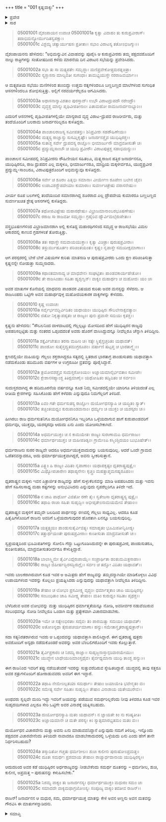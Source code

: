 +++
title = "001 ಕೃಷ್ಣವಾಕ್ಯಃ"
+++

<details><summary>ಪ್ರವೇಶ</summary>


।।   ಓಂ ಓಂ ನಮೋ ನಾರಾಯಣಾಯ।।   ಶ್ರೀ ವೇದವ್ಯಾಸಾಯ ನಮಃ ।।

ಶ್ರೀ ಕೃಷ್ಣದ್ವೈಪಾಯನ ವೇದವ್ಯಾಸ ವಿರಚಿತ  

**ಶ್ರೀ ಮಹಾಭಾರತ**

**ಉದ್ಯೋಗ ಪರ್ವ**

**ಉದ್ಯೋಗ ಪರ್ವ**

**ಅಧ್ಯಾಯ 1**


</details>


<details><summary>ಸಾರ</summary>

ವಿವಾಹದ ನಂತರ ವಿರಾಟನ ಸಭೆಯಲ್ಲಿ ಪಾಂಡವರು, ವೃಷ್ಣಿಗಳು, ಪಾಂಚಾಲರು ಮತ್ತು ವಿರಾಟರು ಆಸೀನರಾದುದು (1-9). ಒಪ್ಪಂದದಂತೆ ಪಾಂಡವರು ವನವಾಸ-ಅಜ್ಞಾತವಾಸಗಳನ್ನು ಮುಗಿಸಿದ್ದಾರೆಂದೂ, ಅವರ ರಾಜ್ಯವು ಅವರಿಗೆ ದೊರೆಯಬೇಕೆಂದೂ, ಒಂದುವೇಳೆ ದುರ್ಯೋಧನನು ಅವರಿಗೆ ರಾಜ್ಯವನ್ನು ಹಿಂದಿರುಗಿಸದೇ ಇದ್ದರೆ ಈಗ ಪಾಂಡವರಿಗೆ ಸಹಾಯಕರಿದ್ದಾರೆಂದೂ, ಆದರೆ ನಿರ್ಧರಿಸುವುದರ ಮೊದಲು ಕೌರವರ ವಿಚಾರಗಳೇನೆಂದು ತಿಳಿದುಕೊಳ್ಳಲು ಅವರಲ್ಲಿಗೆ ಸಮರ್ಥ ದೂತನನ್ನು ಕಳುಹಿಸಬೇಕೆಂದು ಕೃಷ್ಣನು ಸಭೆಯಲ್ಲಿ ವಿಷಯವನ್ನು ಪ್ರಸ್ತಾಪಿಸಿದುದು (10-25).

</details>


> 05001001 ವೈಶಂಪಾಯನ ಉವಾಚ
05001001a ಕೃತ್ವಾ ವಿವಾಹಂ ತು ಕುರುಪ್ರವೀರಾಸ್।
	ತದಾಭಿಮನ್ಯೋರ್ಮುದಿತಸ್ವಪಕ್ಷಾಃ।  
> 05001001c ವಿಶ್ರಮ್ಯ ಚತ್ವಾರ್ಯುಷಸಃ ಪ್ರತೀತಾಃ।
	ಸಭಾಂ ವಿರಾಟಸ್ಯ ತತೋಽಭಿಜಗ್ಮುಃ।।  

ವೈಶಂಪಾಯನನು ಹೇಳಿದನು: “ಅಭಿಮನ್ಯುವಿನ ವಿವಾಹವನ್ನು ಪೂರೈಸಿ ಆ ಕುರುಪ್ರವೀರರು ತಮ್ಮ ಪಕ್ಷದವರೊಂದಿಗೆ ನಾಲ್ಕು ರಾತ್ರಿಗಳನ್ನು ಸಂತೋಷದಿಂದ ಕಳೆದು ಮಾರನೆಯ ದಿನ ವಿರಾಟನ ಸಭೆಯನ್ನು ಪ್ರವೇಶಿಸಿದರು.

> 05001002a ಸಭಾ ತು ಸಾ ಮತ್ಸ್ಯಪತೇಃ ಸಮೃದ್ಧಾ।
	ಮಣಿಪ್ರವೇಕೋತ್ತಮರತ್ನಚಿತ್ರಾ।  
> 05001002c ನ್ಯಸ್ತಾಸನಾ ಮಾಲ್ಯವತೀ ಸುಗಂಧಾ।
	ತಾಮಭ್ಯಯುಸ್ತೇ ನರರಾಜವರ್ಯಾಃ।।  

ಆ ಮತ್ಸ್ಯಪತಿಯ ಸಭೆಯು ಮಣಿಗಳಿಂದ ತುಂಬಿದ್ದು ಉತ್ತಮ ರತ್ನಗಳಿಂದಲೂ ಬಣ್ಣಬಣ್ಣದ ಮಾಲೆಗಳಿಂದ ಸುಗಂಧಿತ ಆಸನಗಳಿಂದಲೂ ಶೋಭಿಸುತ್ತಿತ್ತು. ಅಲ್ಲಿಗೆ ನರವರ್ಯರೆಲ್ಲರೂ ಆಗಮಿಸಿದರು.

> 05001003a ಅಥಾಸನಾನ್ಯಾವಿಶತಾಂ ಪುರಸ್ತಾದ್।
	ಉಭೌ ವಿರಾಟದ್ರುಪದೌ ನರೇಂದ್ರೌ।  
> 05001003c ವೃದ್ಧಶ್ಚ ಮಾನ್ಯಃ ಪೃಥಿವೀಪತೀನಾಂ।
	ಪಿತಾಮಹೋ ರಾಮಜನಾರ್ದನಾಭ್ಯಾಂ।।  

ಎದುರಿಗೆ ಆಸನಗಳಲ್ಲಿ ಪೃಥಿವೀಪತಿಗಳಲ್ಲಿಯೇ ಮಾನ್ಯರಾದ ವೃದ್ಧ ವಿರಾಟ-ದ್ರುಪದ ರಾಜರೀರ್ವರು, ಮತ್ತು ತಂದೆಯೊಂದಿಗೆ ಬಲರಾಮ ಜನಾರ್ದನರಿಬ್ಬರೂ ಕುಳಿತಿದ್ದರು.

> 05001004a ಪಾಂಚಾಲರಾಜಸ್ಯ ಸಮೀಪತಸ್ತು।
	ಶಿನಿಪ್ರವೀರಃ ಸಹರೌಹಿಣೇಯಃ।  
> 05001004c ಮತ್ಸ್ಯಸ್ಯ ರಾಜ್ಞಾಸ್ತು ಸುಸಮ್ನಿಕೃಷ್ಟೌ।
	ಜನಾರ್ದನಶ್ಚೈವ ಯುಧಿಷ್ಠಿರಶ್ಚ।।  
> 05001005a ಸುತಾಶ್ಚ ಸರ್ವೇ ದ್ರುಪದಸ್ಯ ರಾಜ್ಞೋ।
	ಭೀಮಾರ್ಜುನೌ ಮಾದ್ರವತೀಸುತೌ ಚ।  
> 05001005c ಪ್ರದ್ಯುಮ್ನಸಾಂಬೌ ಚ ಯುಧಿ ಪ್ರವೀರೌ।
	ವಿರಾಟಪುತ್ರಶ್ಚ ಸಹಾಭಿಮನ್ಯುಃ।।  

ಪಾಂಚಾಲನ ಸಮೀಪದಲ್ಲಿ ಶಿನಿಪ್ರವೀರನು ರೌಹಿಣೀಯನ ಸಹಿತಲೂ, ಮತ್ಸ್ಯರಾಜನ ಹತ್ತಿರ ಜನಾರ್ದನನೂ, ಯುಧಿಷ್ಠಿರನೂ, ರಾಜ ದ್ರುಪದನ ಎಲ್ಲ ಮಕ್ಕಳೂ, ಭೀಮಾರ್ಜುನರೂ, ಮಾದ್ರಿಯ ಮಕ್ಕಳೀರ್ವರೂ, ಯುದ್ಧಪ್ರವೀರ ಪ್ರದ್ಯುಮ್ನ-ಸಾಂಬರೂ, ವಿರಾಟಪುತ್ರರೊಂದಿಗೆ ಅಭಿಮನ್ಯುವೂ ಕುಳಿತಿದ್ದರು.

> 05001006a ಸರ್ವೇ ಚ ಶೂರಾಃ ಪಿತೃಭಿಃ ಸಮಾನಾ।
	ವೀರ್ಯೇಣ ರೂಪೇಣ ಬಲೇನ ಚೈವ।  
> 05001006c ಉಪಾವಿಶನ್ದ್ರೌಪದೇಯಾಃ ಕುಮಾರಾಃ।
	ಸುವರ್ಣಚಿತ್ರೇಷು ವರಾಸನೇಷು।।  

ವೀರ್ಯ ರೂಪ ಬಲಗಳಲ್ಲಿ ತಂದೆಯಂದಿರ ಸಮಾನರಾಗಿದ್ದ ಶೂರರಾದ ಎಲ್ಲ ದ್ರೌಪದೇಯ ಕುಮಾರರೂ ಬಣ್ಣಬಣ್ಣದ ಸುವರ್ಣಖಚಿತ ಶ್ರೇಷ್ಠ ಆಸನಗಳಲ್ಲಿ ಕುಳಿತಿದ್ದರು.

> 05001007a ತಥೋಪವಿಷ್ಟೇಷು ಮಹಾರಥೇಷು।
	ವಿಭ್ರಾಜಮಾನಾಂಬರಭೂಷಣೇಷು।  
> 05001007c ರರಾಜ ಸಾ ರಾಜವತೀ ಸಮೃದ್ಧಾ।
	ಗ್ರಹೈರಿವ ದ್ಯೌರ್ವಿಮಲೈರುಪೇತಾ।।  

ವಸ್ತ್ರಭೂಷಣಗಳಿಂದ ವಿಭ್ರಾಜಮಾನರಾಗಿ ಅಲ್ಲಿ ಕುಳಿತಿದ್ದ ಮಹಾರಥಿಗಳಿಂದ ಸಮೃದ್ಧ ಆ ರಾಜಸಭೆಯು ವಿಮಲ ಆಕಾಶದಲ್ಲಿ ಕಾಣುವ ಗ್ರಹಗಳಂತೆ ತೋರುತ್ತಿತ್ತು.

> 05001008a ತತಃ ಕಥಾಸ್ತೇ ಸಮವಾಯಯುಕ್ತಾಃ।
	ಕೃತ್ವಾ ವಿಚಿತ್ರಾಃ ಪುರುಷಪ್ರವೀರಾಃ।  
> 05001008c ತಸ್ಥುರ್ಮುಹೂರ್ತಂ ಪರಿಚಿಂತಯಂತಃ।
	ಕೃಷ್ಣಂ ನೃಪಾಸ್ತೇ ಸಮುದೀಕ್ಷಮಾಣಾಃ।।  

ಆಗ ಪರಸ್ಪರರಲ್ಲಿ ಬೇರೆ ಬೇರೆ ವಿಷಯಗಳ ಕುರಿತು ಮಾತನಾಡಿ ಆ ಪುರುಷಪ್ರವೀರರು ಒಂದು ಕ್ಷಣ ಪರಿಚಿಂತಿಸುತ್ತಾ ಕೃಷ್ಣನನ್ನೇ ನೋಡುತ್ತಾ ಸುಮ್ಮನಾದರು.

> 05001009a ಕಥಾಂತಮಾಸಾದ್ಯ ಚ ಮಾಧವೇನ।
	ಸಂಘಟ್ಟಿತಾಃ ಪಾಂಡವಕಾರ್ಯಹೇತೋಃ।  
> 05001009c ತೇ ರಾಜಸಿಂಹಾಃ ಸಹಿತಾ ಹ್ಯಶೃಣ್ವನ್।
	ವಾಕ್ಯಂ ಮಹಾರ್ಥಂ ಚ ಮಹೋದ।  ಯಂ ಚ।  

ಅವರ ಮಾತುಗಳ ಕೊನೆಯಲ್ಲಿ ಮಾಧವನು ಪಾಂಡವರ ವಿಷಯದ ಕುರಿತು ಅವರ ಮನಸ್ಸನ್ನು ಸೆಳೆದನು. ಆ ರಾಜಸಿಂಹರು ಒಟ್ಟಿಗೇ ಅವನ ಮಹಾರ್ಥವುಳ್ಳ ಮಹೋದಯಕಾರಕ ವಾಕ್ಯಗಳನ್ನು ಕೇಳಿದರು.

> 05001010 ಕೃಷ್ಣ ಉವಾಚ।  
05001010a ಸರ್ವೈರ್ಭವದ್ಭಿರ್ವಿದಿತಂ ಯಥಾಯಂ।
	ಯುಧಿಷ್ಠಿರಃ ಸೌಬಲೇನಾಕ್ಷವತ್ಯಾಂ।  
> 05001010c ಜಿತೋ ನಿಕೃತ್ಯಾಪಹೃತಂ ಚ ರಾಜ್ಯಂ।
	ಪುನಃ ಪ್ರವಾಸೇ ಸಮಯಃ ಕೃತಶ್ಚ।।  

ಕೃಷ್ಣನು ಹೇಳಿದನು: “ಸೌಬಲನಿಂದ ದಾಳದಾಟದಲ್ಲಿ ಗೆಲ್ಲಲ್ಪಟ್ಟು ಮೋಸದಿಂದ ಹೇಗೆ ಯುಧಿಷ್ಠಿರನ ರಾಜ್ಯವು ಅಪಹರಿಸಲ್ಪಟ್ಟಿತು ಮತ್ತು ನಂತರದ ಒಪ್ಪಂದದಂತೆ ಅವರು ಹೊರಗೆ ವಾಸಿಸಿದ್ದುದನ್ನೂ ನೀವೆಲ್ಲರೂ ಚೆನ್ನಾಗಿ ತಿಳಿದಿದ್ದೀರಿ.

> 05001011a ಶಕ್ತೈರ್ವಿಜೇತುಂ ತರಸಾ ಮಹೀಂ ಚ।
	ಸತ್ಯೇ ಸ್ಥಿತೈಸ್ತಚ್ಚರಿತಂ ಯಥಾವತ್।  
> 05001011c ಪಾಂಡೋಃ ಸುತೈಸ್ತದ್ವ್ರತಮುಗ್ರರೂಪಂ।
	ವರ್ಷಾಣಿ ಷಟ್ಸಪ್ತ ಚ ಭಾರತಾಗ್ರ್ಯೈಃ।।  

ಕ್ಷಣದಲ್ಲಿಯೇ ಮಹಿಯನ್ನು ಗೆಲ್ಲಲು ಶಕ್ತರಾಗಿದ್ದರೂ ಸತ್ಯದಲ್ಲಿ ಸ್ಥಿತರಾದ ಭಾರತಾಗ್ರ ಪಾಂಡುಸುತರು ಯಥಾವತ್ತಾಗಿ ನಡೆದುಕೊಂಡು ಹದಿಮೂರು ವರ್ಷಗಳ ಆ ಉಗ್ರರೂಪೀ ವ್ರತವನ್ನು ಪೂರೈಸಿದ್ದಾರೆ.

> 05001012a ತ್ರಯೋದಶಶ್ಚೈವ ಸುದುಸ್ತರೋಽಯಂ।
	ಅಜ್ಞಾಯಮಾನೈರ್ಭವತಾಂ ಸಮೀಪೇ।  
> 05001012c ಕ್ಲೇಶಾನಸಹ್ಯಾಂಶ್ಚ ತಿತಿಕ್ಷಮಾಣೈಃ।
	ಯಥೋಷಿತಂ ತದ್ವಿದಿತಂ ಚ ಸರ್ವಂ।।  

ಸುದುಸ್ತರವಾಗಿದ್ದ ಈ ಹದಿಮೂರನೆಯ ವರ್ಷವನ್ನೂ ಕೂಡ ನಿಮ್ಮ ಸಮೀಪದಲ್ಲಿಯೇ ಯಾರಿಗೂ ತಿಳಿಯದಂತೆ ಎಲ್ಲ ರೀತಿಯ ಕ್ಲೇಶಗಳನ್ನು ಸಹಿಸಿಕೊಂಡು ಹೇಗೆ ಕಳೆದರು ಎನ್ನುವುದೂ ನಿಮಗೆಲ್ಲರಿಗೆ ತಿಳಿದಿದೆ.

> 05001013a ಏವಂ ಗತೇ ಧರ್ಮಸುತಸ್ಯ ರಾಜ್ಞೋ।
	ದುರ್ಯೋಧನಸ್ಯಾಪಿ ಚ ಯದ್ಧಿತಂ ಸ್ಯಾತ್।  
> 05001013c ತಚ್ಚಿಂತಯಧ್ವಂ ಕುರುಪಾಂಡವಾನಾಂ।
	ಧರ್ಮ್ಯಂ ಚ ಯುಕ್ತಂ ಚ ಯಶಸ್ಕರಂ ಚ।।  

ಹೀಗಿರಲು ರಾಜ ಧರ್ಮಸುತನಿಗೂ ದುರ್ಯೋಧನನಿಗೂ ಇಬ್ಬರಿಗೂ ಒಳ್ಳೆಯದಾಗುವ ಹಾಗೆ ಕುರುಪಾಂಡವರಿಗೆ ಧರ್ಮವೂ, ಯುಕ್ತವೂ, ಯಶಸ್ಕರವೂ ಆದುದು ಏನು ಎಂದು ಯೋಚಿಸಬೇಕಾಗಿದೆ.

> 05001014a ಅಧರ್ಮಯುಕ್ತಂ ಚ ನ ಕಾಮಯೇತ।
	ರಾಜ್ಯಂ ಸುರಾಣಾಮಪಿ ಧರ್ಮರಾಜಃ।  
> 05001014c ಧರ್ಮಾರ್ಥಯುಕ್ತಂ ಚ ಮಹೀಪತಿತ್ವಂ।
	ಗ್ರಾಮೇಽಪಿ ಕಸ್ಮಿಂಶ್ಚಿದಯಂ ಬುಭೂಷೇತ್।।  

ಧರ್ಮರಾಜನು ಸುರರ ರಾಜ್ಯವೇ ಆದರೂ ಅಧರ್ಮಯುಕ್ತವಾದುದನ್ನು ಬಯಸುವುದಿಲ್ಲ. ಆದರೆ ಒಂದೇ ಗ್ರಾಮದ ಒಡೆತನವನ್ನಾದರೂ, ಅದು ಧರ್ಮಾರ್ಥಯುಕ್ತವಾಗಿದ್ದರೆ, ಅವನು ಸ್ವೀಕರಿಸುತ್ತಾನೆ.

> 05001015a ಪಿತ್ರ್ಯಂ ಹಿ ರಾಜ್ಯಂ ವಿದಿತಂ ನೃಪಾಣಾಂ।
	ಯಥಾಪಕೃಷ್ಟಂ ಧೃತರಾಷ್ಟ್ರಪುತ್ರೈಃ।  
> 05001015c ಮಿಥ್ಯೋಪಚಾರೇಣ ತಥಾಪ್ಯನೇನ।
	ಕೃಚ್ಚ್ರಂ ಮಹತ್ಪ್ರಾಪ್ತಮಸಹ್ಯರೂಪಂ।।  

ಧೃತರಾಷ್ಟ್ರನ ಮಕ್ಕಳು ಇವನ ಪಿತ್ರಾರ್ಜಿತ ರಾಜ್ಯವನ್ನು ಹೇಗೆ ಸುಳ್ಳುಕೆಲಸವನ್ನು ಮಾಡಿ ಅಪಹರಿಸಿದರು ಮತ್ತು ಇವನು ಹೇಗೆ ಸಹಿಸಲಸಾಧ್ಯ ಮಹಾ ಕಷ್ಟಗಳನ್ನು ಅನುಭವಿಸಿದನು ಎನ್ನುವುದು ನೃಪರೆಲ್ಲರಿಗೂ ತಿಳಿದೇ ಇದೆ.

> 05001016a ನ ಚಾಪಿ ಪಾರ್ಥೋ ವಿಜಿತೋ ರಣೇ ತೈಃ।
	ಸ್ವತೇಜಸಾ ಧೃತರಾಷ್ಟ್ರಸ್ಯ ಪುತ್ರೈಃ।  
> 05001016c ತಥಾಪಿ ರಾಜಾ ಸಹಿತಃ ಸುಹೃದ್ಭಿಃ।
	ಅಭೀಪ್ಸತೇಽನಾಮಯಮೇವ ತೇಷಾಂ।।  

ಧೃತರಾಷ್ಟ್ರನ ಮಕ್ಕಳಿಗೆ ತಮ್ಮದೇ ಬಲದಿಂದ ಪಾರ್ಥನನ್ನು ರಣದಲ್ಲಿ ಗೆಲ್ಲಲು ಸಾಧ್ಯವಿಲ್ಲ. ಆದರೂ ಕೂಡ ಹಿತೈಷಿಗಳೊಂದಿಗೆ ರಾಜನು ಅವರಿಗೆ ಒಳ್ಳೆಯದಾಗುವುದರ ಹೊರತಾಗಿ ಏನನ್ನೂ ಬಯಸುವುದಿಲ್ಲ.

> 05001017a ಯತ್ತತ್ಸ್ವಯಂ ಪಾಂಡುಸುತೈರ್ವಿಜಿತ್ಯ।
	ಸಮಾಹೃತಂ ಭೂಮಿಪತೀನ್ನಿಪೀಡ್ಯ।  
> 05001017c ತತ್ಪ್ರಾರ್ಥಯಂತೇ ಪುರುಷಪ್ರವೀರಾಃ।
	ಕುಂತೀಸುತಾ ಮಾದ್ರವತೀಸುತೌ ಚ।।   

ಸ್ವಪ್ರಯತ್ನದಿಂದ ಭೂಮಿಪತಿಗಳನ್ನು ಸೋಲಿಸಿ ಗೆದ್ದು ಒಟ್ಟುಗೂಡಿಸಿದುದನ್ನೇ ಈ ಪುರುಷಪ್ರವೀರ, ಪಾಂಡುಸುತರೂ, ಕುಂತೀಸುತರೂ, ಮಾದ್ರವತೀಸುತರೀರ್ವರೂ ಕೇಳುತ್ತಿದ್ದಾರೆ.

> 05001018a ಬಾಲಾಸ್ತ್ವಿಮೇ ತೈರ್ವಿವಿಧೈರುಪಾಯೈಃ।
	ಸಂಪ್ರಾರ್ಥಿತಾ ಹಂತುಮಮಿತ್ರಸಾಹಾಃ।   
> 05001018c ರಾಜ್ಯಂ ಜಿಹೀರ್ಷದ್ಭಿರಸದ್ಭಿರುಗ್ರೈಃ।
	ಸರ್ವಂ ಚ ತದ್ವೋ ವಿದಿತಂ ಯಥಾವತ್।।   

ಇವರು ಬಾಲಕರಾಗಿರುವಾಗ ಕೂಡ ಇವರ ಅ ಅಮಿತ್ರರು ಹೇಗೆ ರಾಜ್ಯವನ್ನು ತಮ್ಮದನ್ನಾಗಿಯೇ ಮಾಡಿಕೊಳ್ಳಲು ವಿವಿಧ ಉಪಾಯಗಳಿಂದ ಇವರನ್ನು ಕೊಲ್ಲಲು ಪ್ರಯತ್ನಿಸಿದರು ಎನ್ನುವುದನ್ನು ಯಥಾವತ್ತಾಗಿ ನೀವೆಲ್ಲರೂ ತಿಳಿದಿದ್ದೀರಿ.

> 05001019a ತೇಷಾಂ ಚ ಲೋಭಂ ಪ್ರಸಮೀಕ್ಷ್ಯ ವೃದ್ಧಂ।
	ಧರ್ಮಾತ್ಮತಾಂ ಚಾಪಿ ಯುಧಿಷ್ಠಿರಸ್ಯ।   
> 05001019c ಸಂಬಂಧಿತಾಂ ಚಾಪಿ ಸಮೀಕ್ಷ್ಯ ತೇಷಾಂ।
	ಮತಿಂ ಕುರುಧ್ವಂ ಸಹಿತಾಃ ಪೃಥಕ್ಚ।।  

ಬೆಳೆದಿರುವ ಅವರ ಲೋಭವನ್ನು ಮತ್ತು ಯುಧಿಷ್ಠಿರನ ಧರ್ಮಾತ್ಮತೆಯನ್ನೂ ನೋಡಿ, ಅವರೀರ್ವರ ನಡುವೆಯಿರುವ ಸಂಬಂಧವನ್ನೂ ನೋಡಿ ನೀವೆಲ್ಲರೂ ಒಂದಾಗಿ ಮತ್ತು ಪ್ರತ್ಯೇಕವಾಗಿ ವಿಚಾರಮಾಡಬೇಕು.

> 05001020a ಇಮೇ ಚ ಸತ್ಯೇಽಭಿರತಾಃ ಸದೈವ।
	ತಂ ಪಾರಯಿತ್ವಾ ಸಮಯಂ ಯಥಾವತ್।   
> 05001020c ಅತೋಽನ್ಯಥಾ ತೈರುಪಚರ್ಯಮಾಣಾ।
	ಹನ್ಯುಃ ಸಮೇತಾನ್ಧೃತರಾಷ್ಟ್ರಪುತ್ರಾನ್।।   

ಸದಾ ಸತ್ಯನಿರತರಾಗಿರುವ ಇವರು ಆ ಒಪ್ಪಂದವನ್ನು ಯಥಾವತ್ತಾಗಿ ಪಾಲಿಸಿದ್ದಾರೆ. ಈಗ ಧೃತರಾಷ್ಟ್ರ ಪುತ್ರರು ಅವರೊಂದಿಗೆ ಅನ್ಯಥಾ ನಡೆದುಕೊಂಡರೆ ಅವರನ್ನು ಅವರ ಬೆಂಬಲಿಗರೊಂದಿಗೆ ಇವರು ಕೊಲ್ಲುತ್ತಾರೆ.

> 05001021a ತೈರ್ವಿಪ್ರಕಾರಂ ಚ ನಿಶಮ್ಯ ರಾಜ್ಞಾಃ।
	ಸುಹೃಜ್ಜನಾಸ್ತಾನ್ಪರಿವಾರಯೇಯುಃ।   
> 05001021c ಯುದ್ಧೇನ ಬಾಧೇಯುರಿಮಾಂಸ್ತಥೈವ।
	ತೈರ್ವಧ್ಯಮಾನಾ ಯುಧಿ ತಾಂಶ್ಚ ಹನ್ಯುಃ।।  

ಈಗ ರಾಜನಿಂದ ಇವರಿಗೆ ತಪ್ಪು ನಡೆಯಿತೆಂದರೆ ಇವರನ್ನು ಸುತ್ತುವರೆದಿರುವ ಸ್ನೇಹಿತರಿದ್ದಾರೆ. ಯುದ್ಧದಲ್ಲಿ ತಾವು ಸತ್ತರೂ ಅವರ ಶತ್ರುಗಳೊಂದಿಗೆ ಹೋರಾಡುವವರು ಅವರಿಗೆ ಈಗ ಇದ್ದಾರೆ.

> 05001022a ತಥಾಪಿ ನೇಮೇಽಲ್ಪತಯಾ ಸಮರ್ಥಾಃ।
	ತೇಷಾಂ ಜಯಾಯೇತಿ ಭವೇನ್ಮತಂ ವಃ।  
> 05001022c ಸಮೇತ್ಯ ಸರ್ವೇ ಸಹಿತಾಃ ಸುಹೃದ್ಭಿಃ।
	ತೇಷಾಂ ವಿನಾಶಾಯ ಯತೇಯುರೇವ।।  

ಅಂಥವರು ಸ್ವಲ್ಪವೇ ಮಂದಿ ಇದ್ದು ಇವರಿಗೆ ಜಯವನ್ನು ಪಡೆಯುವ ಸಮರ್ಥರಿಲ್ಲರೆಂದು ನೀವು ತಿಳಿದರೂ ಕೂಡ ಇವರ ಸುಹೃದಯಿಗಳಾದ ಎಲ್ಲರೂ ಸೇರಿ ಒಟ್ಟಿಗೇ ಅವರ ವಿನಾಶಕ್ಕೆ ಯತ್ನಿಸಬಹುದು.

> 05001023a ದುರ್ಯೋಧನಸ್ಯಾಪಿ ಮತಂ ಯಥಾವನ್।
	ನ ಜ್ಞಾಯತೇ ಕಿಂ ನು ಕರಿಷ್ಯತೀತಿ।  
> 05001023c ಅಜ್ಞಾಯಮಾನೇ ಚ ಮತೇ ಪರಸ್ಯ।
	ಕಿಂ ಸ್ಯಾತ್ಸಮಾರಭ್ಯತಮಂ ಮತಂ ವಃ।।  

ದುರ್ಯೋಧನ ವಿಚಾರವೇನು ಮತ್ತು ಅವನು ಏನು ಮಾಡುವವನಿದ್ದಾನೆ ಎನ್ನುವುದು ನಮಗೆ ತಿಳಿದಿಲ್ಲ. ಇನ್ನೊಂದು ಪಕ್ಷದವರ ವಿಚಾರವೇನೆಂದು ತಿಳಿಯದೇ ನಾವಾದರೂ ಮಾಡಬೇಕಾದುದರಲ್ಲಿ ಒಳ್ಳೆಯದು ಏನು ಎಂದು ಹೇಗೆ ತಾನೇ ನಿರ್ಧರಿಸಬಹುದು?

> 05001024a ತಸ್ಮಾದಿತೋ ಗಚ್ಚತು ಧರ್ಮಶೀಲಃ।
	ಶುಚಿಃ ಕುಲೀನಃ ಪುರುಷೋಽಪ್ರಮತ್ತಃ।  
> 05001024c ದೂತಃ ಸಮರ್ಥಃ ಪ್ರಶಮಾಯ ತೇಷಾಂ।
	ರಾಜ್ಯಾರ್ಧದಾನಾಯ ಯುಧಿಷ್ಠಿರಸ್ಯ।।  

ಆದುದರಿಂದ ಅವರ ಕಡೆ ಯುಧಿಷ್ಠಿರನ ಅರ್ಧರಾಜ್ಯವನ್ನು ನೀಡಬೇಕೆಂದು ಸಮರ್ಥ ದೂತನನ್ನು – ಧರ್ಮಶೀಲ, ಶುಚಿ, ಕುಲೀನ, ಅಪ್ರಮತ್ತ – ಪುರುಷನನ್ನು ಕಳುಹಿಸಬೇಕು.”

> 05001025a ನಿಶಮ್ಯ ವಾಕ್ಯಂ ತು ಜನಾರ್ದನಸ್ಯ।
	ಧರ್ಮಾರ್ಥಯುಕ್ತಂ ಮಧುರಂ ಸಮಂ ಚ।  
> 05001025c ಸಮಾದದೇ ವಾಕ್ಯಮಥಾಗ್ರಜೋಽಸ್ಯ।
	ಸಂಪೂಜ್ಯ ವಾಕ್ಯಂ ತದತೀವ ರಾಜನ್।।  

ರಾಜನ್! ಜನಾರ್ದನನ ಆ ಮಧುರ, ಸಮ, ಧರ್ಮಾರ್ಥಯುಕ್ತ ಮಾತನ್ನು ಕೇಳಿ ಅವನ ಅಣ್ಣನು ಅವನ ಮತವನ್ನು ಗೌರವಿಸಿ ಈ ಮಾತುಗಳನ್ನಾಡಿದನು.

<details><summary>ಸಮಾಪ್ತಿ</summary>


ಇತಿ ಶ್ರೀ ಮಹಾಭಾರತೇ ಉದ್ಯೋಗ ಪರ್ವಣಿ ಉದ್ಯೋಗ ಪರ್ವಣಿ ಕೃಷ್ಣವಾಕ್ಯೇ ಪ್ರಥಮೋಽಧ್ಯಾಯಃ।  
ಇದು ಶ್ರೀ ಮಹಾಭಾರತದಲ್ಲಿ ಉದ್ಯೋಗ ಪರ್ವದಲ್ಲಿ ಉದ್ಯೋಗ ಪರ್ವದಲ್ಲಿ ಕೃಷ್ಣವಾಕ್ಯದಲ್ಲಿ ಒಂದನೆಯ ಅಧ್ಯಾಯವು।


</details>
